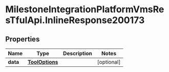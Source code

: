 # MilestoneIntegrationPlatformVmsResTfulApi.InlineResponse200173

## Properties
Name | Type | Description | Notes
------------ | ------------- | ------------- | -------------
**data** | [**ToolOptions**](ToolOptions.md) |  | [optional] 
